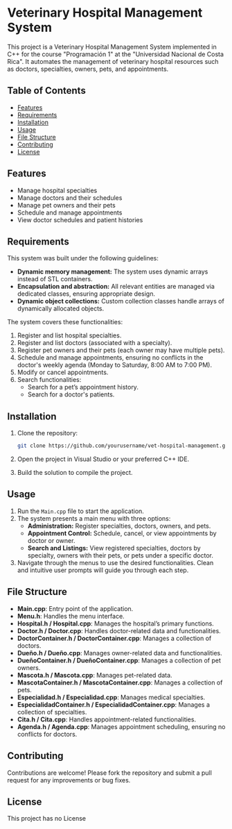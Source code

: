 
# Veterinary Hospital Management System

This project is a Veterinary Hospital Management System implemented in C++ for the course "Programación 1" at the "Universidad Nacional de Costa Rica". It automates the management of veterinary hospital resources such as doctors, specialties, owners, pets, and appointments.

## Table of Contents

- [Features](#features)
- [Requirements](#requirements)
- [Installation](#installation)
- [Usage](#usage)
- [File Structure](#file-structure)
- [Contributing](#contributing)
- [License](#license)

## Features

- Manage hospital specialties
- Manage doctors and their schedules
- Manage pet owners and their pets
- Schedule and manage appointments
- View doctor schedules and patient histories

## Requirements

This system was built under the following guidelines:
- **Dynamic memory management:** The system uses dynamic arrays instead of STL containers.
- **Encapsulation and abstraction:** All relevant entities are managed via dedicated classes, ensuring appropriate design.
- **Dynamic object collections:** Custom collection classes handle arrays of dynamically allocated objects.

The system covers these functionalities:
1. Register and list hospital specialties.
2. Register and list doctors (associated with a specialty).
3. Register pet owners and their pets (each owner may have multiple pets).
4. Schedule and manage appointments, ensuring no conflicts in the doctor's weekly agenda (Monday to Saturday, 8:00 AM to 7:00 PM).
5. Modify or cancel appointments.
6. Search functionalities:
   - Search for a pet’s appointment history.
   - Search for a doctor's patients.

## Installation

1. Clone the repository:

    ```bash
    git clone https://github.com/yourusername/vet-hospital-management.git
    ```

2. Open the project in Visual Studio or your preferred C++ IDE.
3. Build the solution to compile the project.

## Usage

1. Run the `Main.cpp` file to start the application.
2. The system presents a main menu with three options:
   - **Administration:** Register specialties, doctors, owners, and pets.
   - **Appointment Control:** Schedule, cancel, or view appointments by doctor or owner.
   - **Search and Listings:** View registered specialties, doctors by specialty, owners with their pets, or pets under a specific doctor.
3. Navigate through the menus to use the desired functionalities. Clean and intuitive user prompts will guide you through each step.

## File Structure

- **Main.cpp**: Entry point of the application.
- **Menu.h**: Handles the menu interface.
- **Hospital.h / Hospital.cpp**: Manages the hospital’s primary functions.
- **Doctor.h / Doctor.cpp**: Handles doctor-related data and functionalities.
- **DoctorContainer.h / DoctorContainer.cpp**: Manages a collection of doctors.
- **Dueño.h / Dueño.cpp**: Manages owner-related data and functionalities.
- **DueñoContainer.h / DueñoContainer.cpp**: Manages a collection of pet owners.
- **Mascota.h / Mascota.cpp**: Manages pet-related data.
- **MascotaContainer.h / MascotaContainer.cpp**: Manages a collection of pets.
- **Especialidad.h / Especialidad.cpp**: Manages medical specialties.
- **EspecialidadContainer.h / EspecialidadContainer.cpp**: Manages a collection of specialties.
- **Cita.h / Cita.cpp**: Handles appointment-related functionalities.
- **Agenda.h / Agenda.cpp**: Manages appointment scheduling, ensuring no conflicts for doctors.

## Contributing

Contributions are welcome! Please fork the repository and submit a pull request for any improvements or bug fixes.

## License

This project has no License

